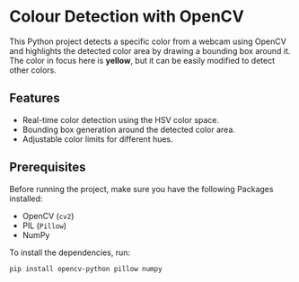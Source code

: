 # Colour Detection with OpenCV

This Python project detects a specific color from a webcam using OpenCV and highlights the detected color area by drawing a bounding box around it. The color in focus here is **yellow**, but it can be easily modified to detect other colors.

## Features

- Real-time color detection using the HSV color space.
- Bounding box generation around the detected color area.
- Adjustable color limits for different hues.
  
## Prerequisites

Before running the project, make sure you have the following Packages installed:

- OpenCV (`cv2`)
- PIL (`Pillow`)
- NumPy

To install the dependencies, run:

```bash
pip install opencv-python pillow numpy
